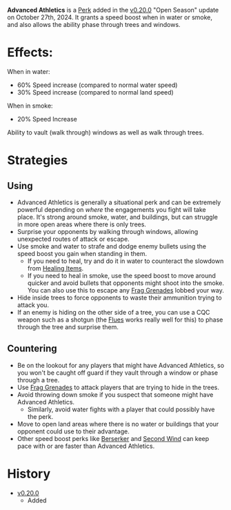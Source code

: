 **Advanced Athletics** is a [Perk](/perks) added in the [v0.20.0](https://github.com/HasangerGames/suroi/releases/tag/v0.20.0) "Open Season" update on October 27th, 2024. It grants a speed boost when in water or smoke, and also allows the ability phase through trees and windows.

# Effects:
When in water:
- 60% Speed increase (compared to normal water speed)
- 30% Speed increase (compared to normal land speed)

When in smoke:
- 20% Speed Increase

Ability to vault (walk through) windows as well as walk through trees.

# Strategies
## Using
- Advanced Athletics is generally a situational perk and can be extremely powerful depending on *where* the engagements you fight will take place. It's strong around smoke, water, and buildings, but can struggle in more open areas where there is only trees.
- Surprise your opponents by walking through windows, allowing unexpected routes of attack or escape.
- Use smoke and water to strafe and dodge enemy bullets using the speed boost you gain when standing in them.
  - If you need to heal, try and do it in water to counteract the slowdown from [Healing Items](/healing).
  - If you need to heal in smoke, use the speed boost to move around quicker and avoid bullets that opponents might shoot into the smoke. You can also use this to escape any [Frag Grenades](/weapons/throwables/frag_grenade) lobbed your way.
- Hide inside trees to force opponents to waste their ammunition trying to attack you.
- If an enemy is hiding on the other side of a tree, you can use a CQC weapon such as a shotgun (the [Flues](/weapons/guns/flues) works really well for this) to phase through the tree and surprise them.

## Countering
- Be on the lookout for any players that might have Advanced Athletics, so you won't be caught off guard if they vault through a window or phase through a tree.
- Use [Frag Grenades](/weapons/throwables/frag_grenade) to attack players that are trying to hide in the trees.
- Avoid throwing down smoke if you suspect that someone might have Advanced Athletics.
  - Similarly, avoid water fights with a player that could possibly have the perk.
- Move to open land areas where there is no water or buildings that your opponent could use to their advantage.
- Other speed boost perks like [Berserker](/perks/berserker) and [Second Wind](/perks/second_wind) can keep pace with or are faster than Advanced Athletics.

# History
- [v0.20.0](https://github.com/HasangerGames/suroi/releases/tag/v0.20.0)
  - Added